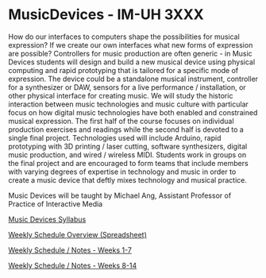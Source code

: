 # MusicDevices - IM-UH 3XXX

How do our interfaces to computers shape the possibilities for musical expression? If we create our own interfaces what new forms of expression are possible? Controllers for music production are often generic - in Music Devices students will design and build a new musical device using physical computing and rapid prototyping that is tailored for a specific mode of expression. The device could be a standalone musical instrument, controller for a synthesizer or DAW, sensors for a live performance / installation, or other physical interface for creating music. We will study the historic interaction between music technologies and music culture with particular focus on how digital music technologies have both enabled and constrained musical expression. The first half of the course focuses on individual production exercises and readings while the second half is devoted to a single final project. Technologies used will include Arduino, rapid prototyping with 3D printing / laser cutting, software synthesizers, digital music production, and wired / wireless MIDI. Students work in groups on the final project and are encouraged to form teams that include members with varying degrees of expertise in technology and music in order to create a music device that deftly mixes technology and musical practice.

Music Devices will be taught by Michael Ang, Assistant Professor of Practice of Interactive Media

[Music Devices Syllabus](https://docs.google.com/document/d/1NaQrfuxLaoMKMixZ_BOIEzCix7Gx2jokPu_qFPAmvVw/edit?usp=sharing)

[Weekly Schedule Overview (Spreadsheet)](https://docs.google.com/spreadsheets/d/14s9f2PLqj50BRLKKCZjZiCTpdnHFVN-IBkaVPIkFLVE/edit?usp=sharing)

[Weekly Schedule / Notes - Weeks 1-7](WeeklySchedule.md)

[Weekly Schedule / Notes - Weeks 8-14](WeeklySchedule2.md)
